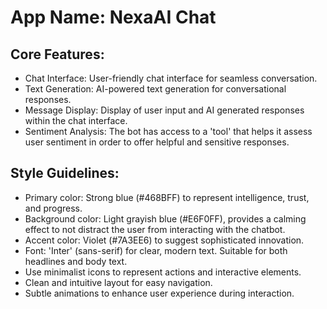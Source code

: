# **App Name**: NexaAI Chat

## Core Features:

- Chat Interface: User-friendly chat interface for seamless conversation.
- Text Generation: AI-powered text generation for conversational responses.
- Message Display: Display of user input and AI generated responses within the chat interface.
- Sentiment Analysis: The bot has access to a 'tool' that helps it assess user sentiment in order to offer helpful and sensitive responses.

## Style Guidelines:

- Primary color: Strong blue (#468BFF) to represent intelligence, trust, and progress.
- Background color: Light grayish blue (#E6F0FF), provides a calming effect to not distract the user from interacting with the chatbot.
- Accent color: Violet (#7A3EE6) to suggest sophisticated innovation.
- Font: 'Inter' (sans-serif) for clear, modern text. Suitable for both headlines and body text.
- Use minimalist icons to represent actions and interactive elements.
- Clean and intuitive layout for easy navigation.
- Subtle animations to enhance user experience during interaction.